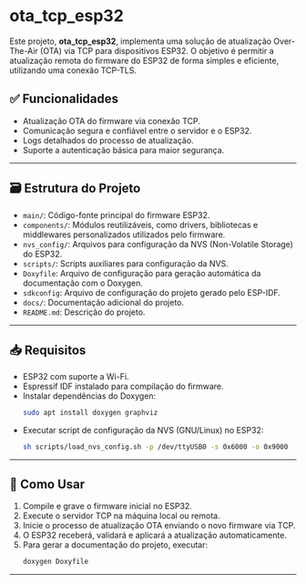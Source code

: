 # ota_tcp_esp32
Este projeto, **ota_tcp_esp32**, implementa uma solução de atualização Over-The-Air (OTA) via TCP para dispositivos ESP32. O objetivo é permitir a atualização remota do firmware do ESP32 de forma simples e eficiente, utilizando uma conexão TCP-TLS.

## ✅ Funcionalidades

- Atualização OTA do firmware via conexão TCP.
- Comunicação segura e confiável entre o servidor e o ESP32.
- Logs detalhados do processo de atualização.
- Suporte a autenticação básica para maior segurança.

---

## 🗃️ Estrutura do Projeto

- `main/`: Código-fonte principal do firmware ESP32.
- `components/`: Módulos reutilizáveis, como drivers, bibliotecas e middlewares personalizados utilizados pelo firmware.
- `nvs_config/`: Arquivos para configuração da NVS (Non-Volatile Storage) do ESP32.
- `scripts/`: Scripts auxiliares para configuração da NVS.
- `Doxyfile`: Arquivo de configuração para geração automática da documentação com o Doxygen.
- `sdkconfig`: Arquivo de configuração do projeto gerado pelo ESP-IDF.
- `docs/`: Documentação adicional do projeto.
- `README.md`: Descrição do projeto.

---

## 📥 Requisitos

- ESP32 com suporte a Wi-Fi.
- Espressif IDF instalado para compilação do firmware.
- Instalar dependências do Doxygen:
  ```bash
  sudo apt install doxygen graphviz
  ```
- Executar script de configuração da NVS (GNU/Linux) no ESP32:
  ```bash
  sh scripts/load_nvs_config.sh -p /dev/ttyUSB0 -s 0x6000 -o 0x9000
  ```

---

## 🚀 Como Usar

1. Compile e grave o firmware inicial no ESP32.
2. Execute o servidor TCP na máquina local ou remota.
3. Inicie o processo de atualização OTA enviando o novo firmware via TCP.
4. O ESP32 receberá, validará e aplicará a atualização automaticamente.
5. Para gerar a documentação do projeto, executar:
    ```bash
    doxygen Doxyfile
    ```

---
